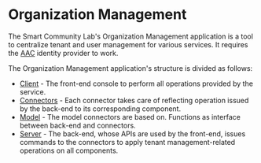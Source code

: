 # Organization Management
The Smart Community Lab's Organization Management application is a tool to centralize tenant and user management for various services. It requires the [AAC](https://github.com/smartcommunitylab/AAC) identity provider to work.

The Organization Management application's structure is divided as follows:
- [Client](https://github.com/smartcommunitylab/AAC-Org/tree/master/client) - The front-end console to perform all operations provided by the service.
- [Connectors](https://github.com/smartcommunitylab/AAC-Org/tree/master/connectors) - Each connector takes care of reflecting operation issued by the back-end to its corresponding component.
- [Model](https://github.com/smartcommunitylab/AAC-Org/tree/master/model) - The model connectors are based on. Functions as interface between back-end and connectors.
- [Server](https://github.com/smartcommunitylab/AAC-Org/tree/master/server) - The back-end, whose APIs are used by the front-end, issues commands to the connectors to apply tenant management-related operations on all components.
